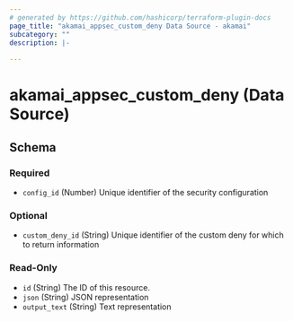 ```yaml
---
# generated by https://github.com/hashicorp/terraform-plugin-docs
page_title: "akamai_appsec_custom_deny Data Source - akamai"
subcategory: ""
description: |-
  
---
```


# akamai_appsec_custom_deny (Data Source)





<!-- schema generated by tfplugindocs -->
## Schema

### Required

- `config_id` (Number) Unique identifier of the security configuration

### Optional

- `custom_deny_id` (String) Unique identifier of the custom deny for which to return information

### Read-Only

- `id` (String) The ID of this resource.
- `json` (String) JSON representation
- `output_text` (String) Text representation
